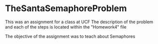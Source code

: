 # TheSantaSemaphoreProblem

This was an assignment for a class at UCF
The description of the problem and each of the steps is located within the "Homework4" file

The objective of the assignment was to teach about Semaphores
